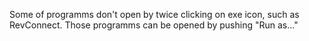 Some of programms don't open by twice clicking on exe icon, such as RevConnect. Those programms can be opened by pushing "Run as..."